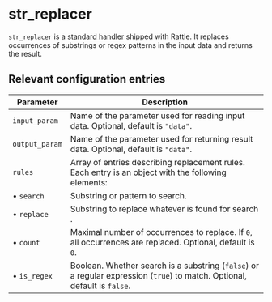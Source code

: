 # str_replacer

`str_replacer` is a [standard handler](index.md) shipped with Rattle. It replaces occurrences of substrings or regex patterns in the input data and returns the result.

## Relevant configuration entries

| Parameter    | Description                                                                                           |
|--------------|-------------------------------------------------------------------------------------------------------|
|`input_param` |Name of the parameter used for reading input data. Optional, default is `"data"`.|
|`output_param`|Name of the parameter used for returning result data. Optional, default is `"data"`.|
|`rules`       |Array of entries describing replacement rules. Each entry is an object with the following elements:|
|• `search`    |Substring or pattern to search.|
|• `replace`   |Substring to replace whatever is found for search .|
|• `count`     |Maximal number of occurrences to replace. If `0`, all occurrences are replaced. Optional, default is `0`.|
|• `is_regex`  |Boolean. Whether search is a substring (`false`) or a regular expression (`true`) to match. Optional, default is `false`.|
